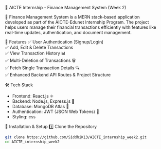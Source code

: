 🏦 AICTE Internship - Finance Management System (Week 2)

🚀 Finance Management System is a MERN stack-based application developed as part of the AICTE-Edunet Internship Program. The project helps users manage their financial transactions efficiently with features like real-time updates, authentication, and document management.


📌 Features
✅ User Authentication (Signup/Login)  
✅ Add, Edit & Delete Transactions  
✅ View Transaction History 📊  
✅ Multi-Deletion of Transactions 🗑️  
✅ Fetch Single Transaction Details 🔍  
✅ Enhanced Backend API Routes & Project Structure  



🛠️ Tech Stack
- Frontend: React.js ⚛️  
- Backend: Node.js, Express.js 🚀  
- Database: MongoDB Atlas 🍃  
- Authentication: JWT (JSON Web Tokens) 🔐  
- Styling: css


🚀 Installation & Setup
1️⃣ Clone the Repository
```bash
git clone https://github.com/SiddhiK13/AICTE_internship_week2.git
cd AICTE_internship_week2
